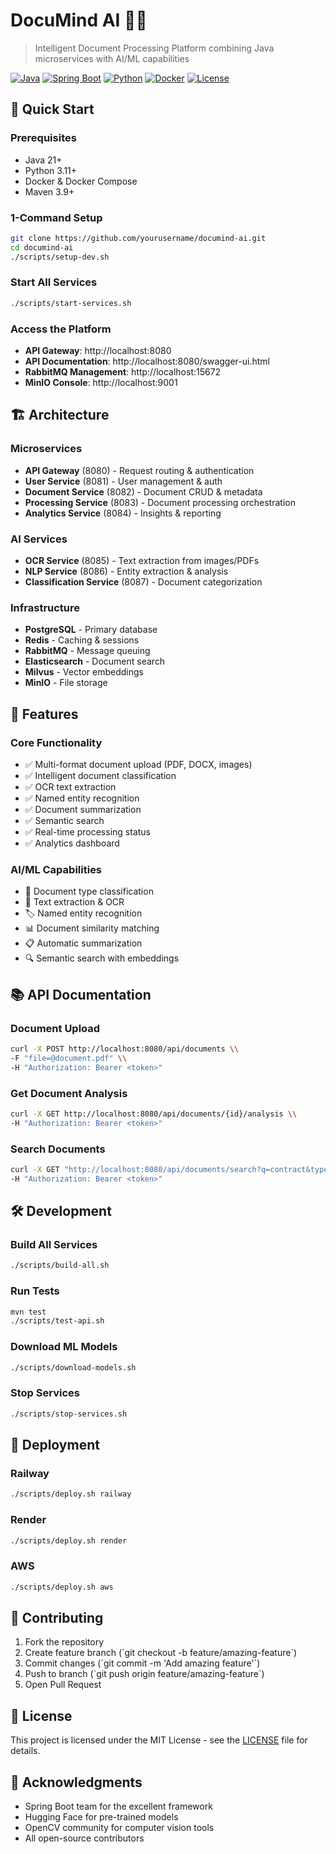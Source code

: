 # DocuMind AI 🧠📄

> Intelligent Document Processing Platform combining Java microservices with AI/ML capabilities

[![Java](https://img.shields.io/badge/Java-21-orange.svg)](https://openjdk.java.net/projects/jdk/21/)
[![Spring Boot](https://img.shields.io/badge/Spring%20Boot-3.2.5-brightgreen.svg)](https://spring.io/projects/spring-boot)
[![Python](https://img.shields.io/badge/Python-3.11+-blue.svg)](https://www.python.org/)
[![Docker](https://img.shields.io/badge/Docker-Compose-blue.svg)](https://www.docker.com/)
[![License](https://img.shields.io/badge/License-MIT-yellow.svg)](LICENSE)

## 🚀 Quick Start

### Prerequisites

- Java 21+
- Python 3.11+
- Docker & Docker Compose
- Maven 3.9+

### 1-Command Setup

```bash
git clone https://github.com/yourusername/documind-ai.git
cd documind-ai
./scripts/setup-dev.sh
```

### Start All Services

```bash
./scripts/start-services.sh
```

### Access the Platform

- **API Gateway**: http://localhost:8080
- **API Documentation**: http://localhost:8080/swagger-ui.html
- **RabbitMQ Management**: http://localhost:15672
- **MinIO Console**: http://localhost:9001

## 🏗️ Architecture

### Microservices

- **API Gateway** (8080) - Request routing & authentication
- **User Service** (8081) - User management & auth
- **Document Service** (8082) - Document CRUD & metadata
- **Processing Service** (8083) - Document processing orchestration
- **Analytics Service** (8084) - Insights & reporting

### AI Services

- **OCR Service** (8085) - Text extraction from images/PDFs
- **NLP Service** (8086) - Entity extraction & analysis
- **Classification Service** (8087) - Document categorization

### Infrastructure

- **PostgreSQL** - Primary database
- **Redis** - Caching & sessions
- **RabbitMQ** - Message queuing
- **Elasticsearch** - Document search
- **Milvus** - Vector embeddings
- **MinIO** - File storage

## 🎯 Features

### Core Functionality

- ✅ Multi-format document upload (PDF, DOCX, images)
- ✅ Intelligent document classification
- ✅ OCR text extraction
- ✅ Named entity recognition
- ✅ Document summarization
- ✅ Semantic search
- ✅ Real-time processing status
- ✅ Analytics dashboard

### AI/ML Capabilities

- 🤖 Document type classification
- 📝 Text extraction & OCR
- 🏷️ Named entity recognition
- 📊 Document similarity matching
- 📋 Automatic summarization
- 🔍 Semantic search with embeddings

## 📚 API Documentation

### Document Upload

```bash
curl -X POST http://localhost:8080/api/documents \\
-F "file=@document.pdf" \\
-H "Authorization: Bearer <token>"
```

### Get Document Analysis

```bash
curl -X GET http://localhost:8080/api/documents/{id}/analysis \\
-H "Authorization: Bearer <token>"
```

### Search Documents

```bash
curl -X GET "http://localhost:8080/api/documents/search?q=contract&type=legal" \\
-H "Authorization: Bearer <token>"
```

## 🛠️ Development

### Build All Services

```bash
./scripts/build-all.sh
```

### Run Tests

```bash
mvn test
./scripts/test-api.sh
```

### Download ML Models

```bash
./scripts/download-models.sh
```

### Stop Services

```bash
./scripts/stop-services.sh
```

## 🚀 Deployment

### Railway

```bash
./scripts/deploy.sh railway
```

### Render

```bash
./scripts/deploy.sh render
```

### AWS

```bash
./scripts/deploy.sh aws
```

## 🤝 Contributing

1. Fork the repository
2. Create feature branch (\`git checkout -b feature/amazing-feature\`)
3. Commit changes (\`git commit -m 'Add amazing feature'\`)
4. Push to branch (\`git push origin feature/amazing-feature\`)
5. Open Pull Request

## 📄 License

This project is licensed under the MIT License - see the [LICENSE](LICENSE) file for details.

## 🙏 Acknowledgments

- Spring Boot team for the excellent framework
- Hugging Face for pre-trained models
- OpenCV community for computer vision tools
- All open-source contributors

